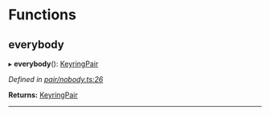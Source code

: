 

# Functions

<a id="everybody"></a>

##  everybody

▸ **everybody**(): [KeyringPair](../interfaces/_types_.keyringpair.md)

*Defined in [pair/nobody.ts:26](https://github.com/polkadot-js/common/blob/3211859/packages/keyring/src/pair/nobody.ts#L26)*

**Returns:** [KeyringPair](../interfaces/_types_.keyringpair.md)

___

